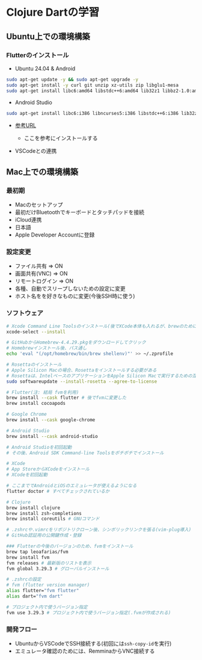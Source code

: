 # Clojure Dartの学習

## Ubuntu上での環境構築

### Flutterのインストール

- Ubuntu 24.04 & Android

```bash
sudo apt-get update -y && sudo apt-get upgrade -y
sudo apt-get install -y curl git unzip xz-utils zip libglu1-mesa
sudo apt-get install libc6:amd64 libstdc++6:amd64 lib32z1 libbz2-1.0:amd64
```

- Android Studio

```bash
sudo apt-get install libc6:i386 libncurses5:i386 libstdc++6:i386 lib32z1 libbz2-1.0:i386
```

- [参考URL](https://developer.android.com/studio/install?hl=ja#linux)
  - ここを参考にインストールする

- VSCodeとの連携

## Mac上での環境構築

### 最初期

- Macのセットアップ
- 最初だけBluetoothでキーボードとタッチパッドを接続
- iCloud連携
- 日本語
- Apple Developer Accountに登録

### 設定変更

- ファイル共有 => ON
- 画面共有(VNC) => ON
- リモートログイン => ON
- 各種、自動でスリープしないための設定に変更
- ホスト名をを好きなものに変更(今後SSH時に使う)

### ソフトウェア

```zsh
# Xcode Command Line Toolsのインストール(後でXCode本体も入れるが、brewのために必要)
xcode-select --install

# GitHubからHomebrew-4.4.29.pkgをダウンロードしてクリック
# Homebrewインストール後、パス通し
echo 'eval "(/opt/homebrew/bin/brew shellenv)"' >> ~/.zprofile

# Rosettaのインストール
# Apple Silicon Macの場合、Rosettaをインストールする必要がある
# Rosettaは、IntelベースのアプリケーションをApple Silicon Macで実行するための互換レイヤー
sudo softwareupdate --install-rosetta --agree-to-license

# Flutter(注: 結局 fvmを利用)
brew install --cask flutter # 後でfvmに変更した
brew install cocoapods

# Google Chrome
brew install --cask google-chrome

# Android Studio
brew install --cask android-studio

# Android Studioを初回起動
# その後、Android SDK Command-line Toolsをポチポチでインストール

# XCode
# App StoreからXCodeをインストール
# XCodeを初回起動

# ここまででAndroidとiOSのエミュレータが使えるようになる
flutter doctor # すべてチェックされているか

# Clojure
brew install clojure
brew install zsh-completions
brew install coreutils # GNUコマンド

# .zshrcや.vimrcをリポジトリクローン後、シンボリックリンクを張る(vim-plug導入)
# GitHub認証用の公開鍵作成・登録

### Flutterの今後のバージョンのため、fvmをインストール
brew tap leoafarias/fvm
brew install fvm
fvm releases # 最新版のリストを表示
fvm global 3.29.3 # グローバルインストール

# .zshrcの設定
# fvm (flutter version manager)
alias flutter="fvm flutter"
alias dart="fvm dart"

# プロジェクト内で使うバージョン指定
fvm use 3.29.3 # プロジェクト内で使うバージョン指定(.fvmが作成される)
```

### 開発フロー

- UbuntuからVSCodeでSSH接続する(初回には`ssh-copy-id`を実行)
- エミュレータ確認のためには、RemminaからVNC接続する
